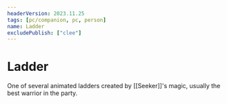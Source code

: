 ```yaml
---
headerVersion: 2023.11.25
tags: [pc/companion, pc, person]
name: Ladder
excludePublish: ["clee"]
---
```

# Ladder

One of several animated ladders created by [[Seeker]]'s magic, usually the best warrior in the party. 